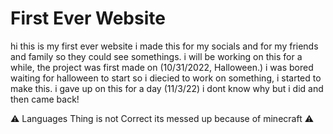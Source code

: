 # First Ever Website

hi this is my first ever website i made this for my socials and for my friends and family so they could see somethings. i will be working on this for a while, the project was first made on (10/31/2022, Halloween.) i was bored waiting for halloween to start so i diecied to work on something, i started to make this. i gave up on this for a day (11/3/22) i dont know why but i did and then came back!

⚠ Languages Thing is not Correct its messed up because of minecraft ⚠
